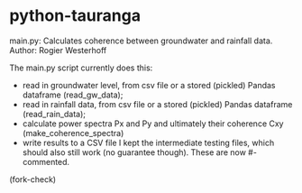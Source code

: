 # python-tauranga
main.py:
Calculates coherence between groundwater and rainfall data.
Author: Rogier Westerhoff

The main.py script currently does this:
 - read in groundwater level, from csv file or a stored (pickled) Pandas dataframe (read_gw_data);
 - read in rainfall data, from csv file or a stored (pickled) Pandas dataframe (read_rain_data);
 - calculate power spectra Px and Py and ultimately their coherence Cxy (make_coherence_spectra)
 - write results to a CSV file
I kept the intermediate testing files, which should also still work (no guarantee though). These are now #-commented.

(fork-check)
